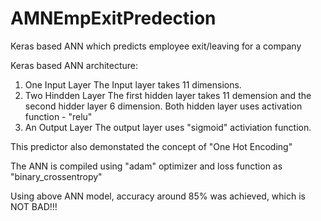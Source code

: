 # AMNEmpExitPredection
Keras based ANN which predicts employee exit/leaving for a company

Keras based ANN architecture:
1. One Input Layer
   The Input layer takes 11 dimensions.
2. Two Hindden Layer
   The first hidden layer takes 11 demension and the second hidder layer 6 dimension. Both hidden layer uses activation function - "relu"
3. An Output Layer
   The output layer uses "sigmoid" activiation function.

This predictor also demonstated the concept of "One Hot Encoding"
   
 The ANN is compiled using "adam" optimizer and loss function as "binary_crossentropy"

Using above ANN model, accuracy around 85% was achieved, which is NOT BAD!!!
